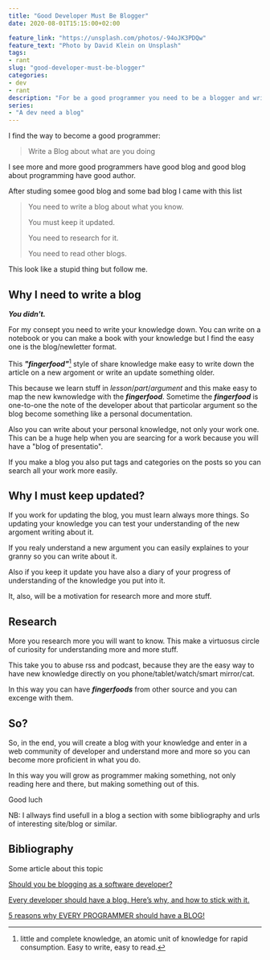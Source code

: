 ```yaml
---
title: "Good Developer Must Be Blogger"
date: 2020-08-01T15:15:00+02:00

feature_link: "https://unsplash.com/photos/-94oJK3PDQw"
feature_text: "Photo by David Klein on Unsplash"
tags:
- rant
slug: "good-developer-must-be-blogger"
categories:
- dev
- rant
description: "For be a good programmer you need to be a blogger and write regulary"
series:
- "A dev need a blog"
---
```


I find the way to become a good programmer:

> Write a Blog about what are you doing

I see more and more good programmers have good blog and good blog about programming have good author.

After studing somee good blog and some bad blog I came with this list

> You need to write a blog about what you know.
>
> You must keep it updated.
>
> You need to research for it.
>
> You need to read other blogs.

This look like a stupid thing but follow me.

## Why I need to write a blog

***You didn't.***

For my consept you need to write your knowledge down. You can write on a notebook or you can make a book with your knowledge but I find the easy one is the blog/newletter format.

This ***"fingerfood"***[^1] style of share knowledge make easy to write down the article on a new argoment or write an update something older.

This because we learn stuff in *lesson*/*part*/*argument* and this make easy to map the new kwnowledge with the ***fingerfood***.
Sometime the ***fingerfood*** is one-to-one the note of the developer about that particolar argument so the blog become something like a personal documentation.

Also you can write about your personal knowledge, not only your work one. This can be a huge help when you are searcing for a work because you will have a "blog of presentatio".

If you make a blog you also put tags and categories on the posts so you can search all your work more easily.

## Why I must keep updated?

If you work for updating the blog, you must learn always more things. So updating your knowledge you can test your understanding of the new argoment writing about it.

If you realy understand a new argument you can easily explaines to your granny so you can write about it.

Also if you keep it update you have also a diary of your progress of understanding of the knowledge you put into it.

It, also, will be a motivation for research more and more stuff.

## Research

More you research more you will want to know. This make a virtuosus circle of curiosity for understanding more and more stuff.

This take you to abuse rss and podcast, because they are the easy way to have new knowledge directly on you phone/tablet/watch/smart mirror/cat.

In this way you can have ***fingerfoods*** from other source and you can excenge with them.

## So?

So, in the end, you will create a blog with your knowledge and enter in a web community of developer and understand more and more so you can become more proficient in what you do.

In this way you will grow as programmer making something, not only reading here and there, but making something out of this.

Good luch

NB: I allways find usefull in a blog a section with some bibliography and urls of interesting site/blog or similar.

[^1]: little and complete knowledge, an atomic unit of knowledge for rapid consumption. Easy to write, easy to read.


## Bibliography

Some article about this topic

[Should you be blogging as a software developer?](https://www.alexhyett.com/developer-blogging/)

[Every developer should have a blog. Here’s why, and how to stick with it.](https://freecodecamp.org/news/every-developer-should-have-a-blog-heres-why-and-how-to-stick-with-it-5fd55a247fbf/)

[5 reasons why EVERY PROGRAMMER should have a BLOG!](https://dev.to/tumee/5-reasons-why-every-programmer-should-have-a-blog-1mh)
